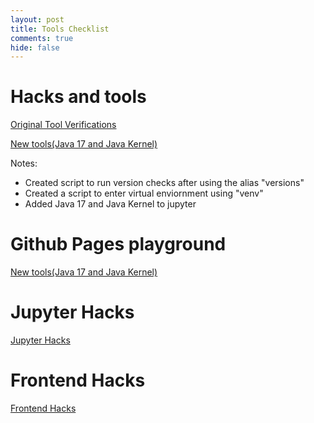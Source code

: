```yaml
---
layout: post
title: Tools Checklist 
comments: true
hide: false
---
```


# Hacks and tools

[Original Tool Verifications](https://tanayshah1.github.io/studentcsa/2024/08/24/verifyPictures.html)

[New tools(Java 17 and Java Kernel)](https://tanayshah1.github.io/studentcsa/2024/09/08/javaCheck.html)

Notes:
- Created script to run version checks after using the alias "versions"
- Created a script to enter virtual enviornment using "venv"
- Added Java 17 and Java Kernel to jupyter


# Github Pages playground
[New tools(Java 17 and Java Kernel)](https://imaad08.github.io/studentcsa/pagesplayground/)


# Jupyter Hacks
[Jupyter Hacks](https://imaad08.github.io/studentcsa/jupyterhacks/)


# Frontend Hacks
[Frontend Hacks](https://tanayshah1.github.io/studentcsa/about/)